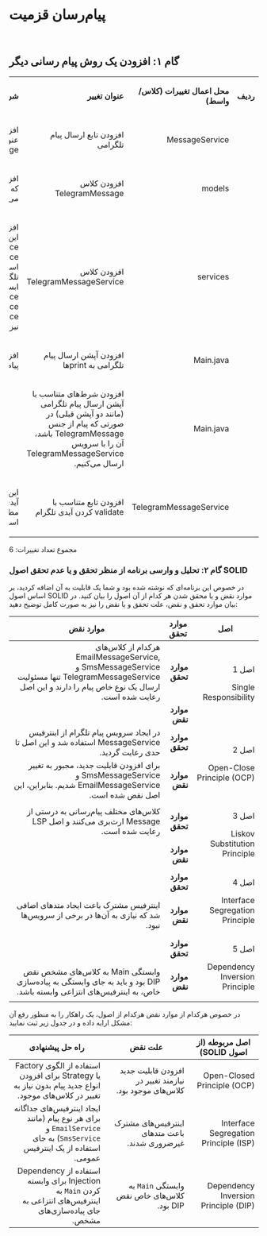 # پیام‌رسان قزمیت
‍
## گام ۱: افزودن یک روش پیام رسانی دیگر

<table dir='rtl'>
<tbody>
<tr>
<td width="64">
<p><strong>ردیف</strong></p>
</td>
<td width="198">
<p><strong>محل اعمال تغییرات (کلاس/واسط)</strong></p>
</td>
<td width="141">
<p><strong>عنوان تغییر</strong></p>
</td>
<td width="292">
<p><strong>شرحی کوتاه از تغییر</strong></p>
</td>
</tr>

<tr>
<td width="64">
</td>
<td width="198">
<p>MessageService</p>
</td>
<td width="141">
<p>افزودن تابع ارسال پیام تلگرامی</p>
</td>
<td width="292">
<p>افزودن یک تابع void با عنوان sendTelegramMessage</p>
</td>
</tr>

<tr>
<td width="64">
<p><strong>&nbsp;</strong></p>
</td>
<td width="198">
<p>models</p>
</td>
<td width="141">
<p>افزودن کلاس TelegramMessage</p>
</td>
<td width="292">
<p>افزودن مدل پیام تلگرامی که از Message ارث‌بری می‌کند.</p>
</td>
</tr>

<tr>
<td width="64">
<p><strong>&nbsp;</strong></p>
</td>
<td width="198">
<p>services</p>
</td>
<td width="141">
<p>افزودن کلاس TelegramMessageService</p>
</td>
<td width="292">
<p>افزودن و پیاده‌سازی توابع این‌سرویس که از interface MessageService آمده است. متود ارسال پیام تلگرام که به دلیل ابسترکت بودن MessageService باید به SmsMessageService و EmailMessageService نیز اضافه شده است..</p>
</td>
</tr>


<tr>
<td width="64">
<p><strong>&nbsp;</strong></p>
</td>
<td width="198">
<p>Main.java</p>
</td>
<td width="141">
<p>افزودن آپشن ارسال پیام تلگرامی به printها</p>
</td>
<td width="292">
<p>افزودن عدد ۳ برای ارسال پیام تلگرامی به کاربر دیگر</p>
</td>
</tr>

<tr>
<td width="64">
<p><strong>&nbsp;</strong></p>
</td>
<td width="198">
<p>Main.java</p>
</td>
<td width="141">
<p>افزودن شرط‌های متناسب با آپشن ارسال پیام تلگرامی (مانند دو آپشن قبلی) در صورتی که پیام از جنس TelegramMessage باشد، آن را با سرویس TelegramMessageService ارسال می‌کنیم.</p>
</td>
<td width="292">
<p>&nbsp;</p>
</td>
</tr>

<tr>
<td width="64">
<p><strong>&nbsp;</strong></p>
</td>
<td width="198">
<p>TelegramMessageService</p>
</td>
<td width="141">
<p>افزودن تابع متناسب با validate کردن آیدی تلگرام</p>
</td>
<td width="292">
<p>این تابع چک می‌کند که آیا آیدی تلگرامی مبدا و مقصد مطابق الگوی مربوطه است یا خیر.</p>
</td>
</tr>
</tbody>
</table>





مجموع تعداد تغییرات: 6

### گام ۲: تحلیل و وارسی برنامه از منظر تحقق و یا عدم تحقق اصول SOLID
در خصوص این برنامه‌ای که نوشته شده بود و شما یک قابلیت به آن اضافه کردید، بر اساس اصول SOLID موارد نقض و یا محقق شدن هر کدام از آن اصول را بیان کنید. در بیان موارد تحقق و نقض، علت تحقق و یا نقض را نیز به صورت کامل توضیح دهید:

<table dir='rtl'>
  <thead>
    <tr>
      <th>اصل</th>
      <th>موارد تحقق</th>
      <th>موارد نقض</th>
    </tr>
  </thead>
  <tbody>
    <tr>
      <td rowspan="2"><p>اصل 1</p><p>Single Responsibility</p></td>
      <td><strong>موارد تحقق</strong></td>
      <td>هرکدام از کلاس‌های EmailMessageService, SmsMessageService و TelegramMessageService تنها مسئولیت ارسال یک نوع خاص پیام را دارند و این اصل رعایت شده است.</td>
    </tr>
    <tr>
      <td><strong>موارد نقض</strong></td>
      <td>&nbsp;</td>
    </tr>
    <tr>
      <td rowspan="2"><p>اصل 2</p><p>Open-Close Principle (OCP)</p></td>
      <td><strong>موارد تحقق</strong></td>
      <td>در ایجاد سرویس پیام تلگرام از اینترفیس MessageService استفاده شد و این اصل تا حدی رعایت گردید.</td>
    </tr>
    <tr>
      <td><strong>موارد نقض</strong></td>
      <td>برای افزودن قابلیت جدید، مجبور به تغییر SmsMessageService و EmailMessageService شدیم. بنابراین، این اصل نقض شده است.</td>
    </tr>
    <tr>
      <td rowspan="2"><p>اصل 3</p><p>Liskov Substitution Principle</p></td>
      <td><strong>موارد تحقق</strong></td>
      <td>کلاس‌های مختلف پیام‌رسانی به درستی از Message ارث‌بری می‌کنند و اصل LSP رعایت شده است.</td>
    </tr>
    <tr>
      <td><strong>موارد نقض</strong></td>
      <td>&nbsp;</td>
    </tr>
    <tr>
      <td rowspan="2"><p>اصل 4</p><p>Interface Segregation Principle</p></td>
      <td><strong>موارد تحقق</strong></td>
      <td>&nbsp;</td>
    </tr>
    <tr>
      <td><strong>موارد نقض</strong></td>
      <td>اینترفیس مشترک باعث ایجاد متدهای اضافی شد که نیازی به آن‌ها در برخی از سرویس‌ها نبود.</td>
    </tr>
    <tr>
      <td rowspan="2"><p>اصل 5</p><p>Dependency Inversion Principle</p></td>
      <td><strong>موارد تحقق</strong></td>
      <td>&nbsp;</td>
    </tr>
    <tr>
      <td><strong>موارد نقض</strong></td>
      <td>وابستگی Main به کلاس‌های مشخص نقض DIP بود و باید به جای وابستگی به پیاده‌سازی خاص، به اینترفیس‌های انتزاعی وابسته باشد.</td>
    </tr>
  </tbody>
</table>

در خصوص هرکدام از موارد نقض هرکدام از اصول، یک راهکار را به منظور رفع آن مشکل ارایه داده و در جدول زیر ثبت نمایید:





<table dir='rtl'>
  <thead>
    <tr>
      <th width="168"><strong>اصل مربوطه (از اصول SOLID)</strong></th>
      <th width="246"><strong>علت نقض</strong></th>
      <th width="284"><strong>راه حل پیشنهادی</strong></th>
    </tr>
  </thead>
  <tbody>
    <tr>
      <td width="168">Open-Closed Principle (OCP)</td>
      <td width="246">افزودن قابلیت جدید نیازمند تغییر در کلاس‌های موجود بود.</td>
      <td width="284">استفاده از الگوی Factory یا Strategy برای افزودن انواع جدید پیام بدون نیاز به تغییر در کلاس‌های موجود.</td>
    </tr>
    <tr>
      <td width="168">Interface Segregation Principle (ISP)</td>
      <td width="246">اینترفیس‌های مشترک باعث متدهای غیرضروری شدند.</td>
      <td width="284">ایجاد اینترفیس‌های جداگانه برای هر نوع پیام (مانند <code>EmailService</code> و <code>SmsService</code>) به جای استفاده از یک اینترفیس عمومی.</td>
    </tr>
    <tr>
      <td width="168">Dependency Inversion Principle (DIP)</td>
      <td width="246">وابستگی <code>Main</code> به کلاس‌های خاص نقض DIP بود.</td>
      <td width="284">استفاده از Dependency Injection برای وابسته کردن <code>Main</code> به اینترفیس‌های انتزاعی به جای پیاده‌سازی‌های مشخص.</td>
    </tr>
  </tbody>
</table>
